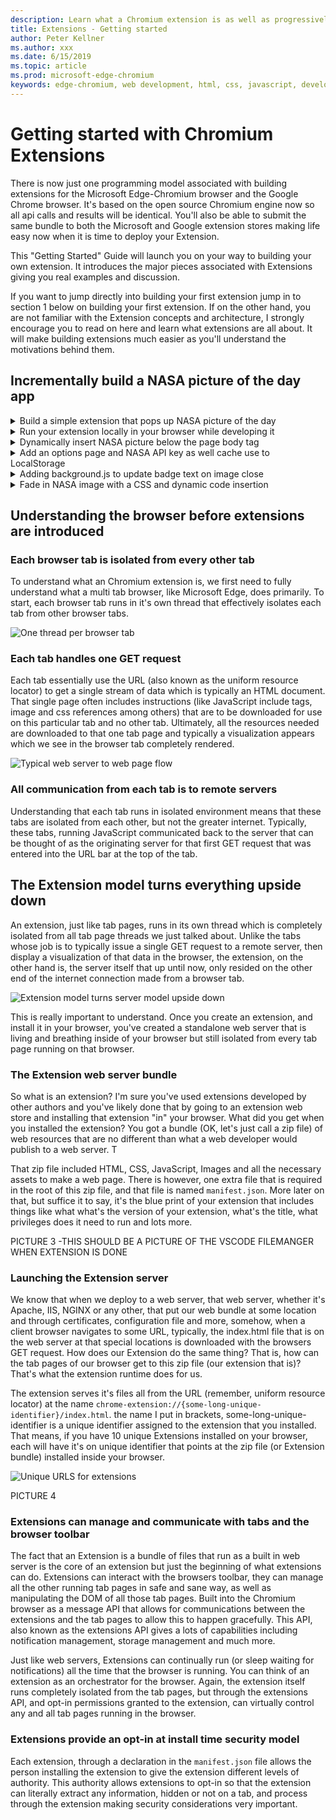 ```yaml
---
description: Learn what a Chromium extension is as well as progressively build a complete picture viewing extension that includes options, content injection, background scripts, storage and more.
title: Extensions - Getting started
author: Peter Kellner
ms.author: xxx
ms.date: 6/15/2019
ms.topic: article
ms.prod: microsoft-edge-chromium
keywords: edge-chromium, web development, html, css, javascript, developer, extensions
---
```


# Getting started with Chromium Extensions

There is now just one programming model associated with building extensions for the Microsoft Edge-Chromium browser and the Google Chrome browser. It's based on the open source Chromium engine now so all api calls and results will be identical. You'll also be able to submit the same bundle to both the Microsoft and Google extension stores making life easy now when it is time to deploy your Extension.

This "Getting Started" Guide will launch you on your way to building your own extension.  It introduces the major pieces associated with Extensions giving you real examples and discussion.  

If you want to jump directly into building your first extension jump in to section 1 below on building your first extension. If on the other hand, you are not familiar with the Extension concepts and architecture, I strongly encourage you to read on here and learn what extensions are all about. It will make building extensions much easier as you'll understand the motivations behind them.

## Incrementally build a NASA picture of the day app

<details>
<summary>Build a simple extension that pops up NASA picture of the day</summary>

  * Creating a Manifest
  * Assign extension icons
  * Displaying a Popup Window  
  * Integrating jQuery  
  * LocalStorage Use  
</details>

<details>
  <summary>Run your extension locally in your browser while developing it</summary>

  * Launching the extensions manager page in Edge Chromium
  * Installing your extension locally for the first time
  * Updating your extension with changes
  * Debugging your extension
  * Publishing your extension to the store for public use
  
</details>

<details>
  <summary>Dynamically insert NASA  picture below the page body tag</summary>

  * Create JavaScript that inserts dynamic content script
  * Define in manifest which pages get content script
  * Inject content script declaratively
  * Add a Button on Popup to send a message to content script
  * Receive a message inside a content script
  * Staying secure with content scripts
</details>

<details>
  <summary>Add an options page and NASA API key as well cache use to LocalStorage</summary>

  * Create a new options configuration page
  * Add custom extension permission to use Storage API
  * Add options JavaScript using Storage API to save settings
  * On content page show NASA API key from Storage API
  * Use NASA API to retrieve Actual Picture of the Day
  * Using browser LocalStorage to cache results of NASA API call
</details>

<details>
  <summary>Adding background.js to update badge text on image close</summary>

  * Create background.js to listen for click event from content page on tab
  * Move image close event from content to background script
  * set badge text to day of week of current NASA picture of the day
  * Clear badge text when picture is removed from background.js
</details>

<details>
  <summary>Fade in NASA image with a CSS and dynamic code insertion</summary>

  * Create a declarative CSS Content Script
  * Add jQuery access to popup.js
  * Dynamically execute JavaScript on tab page
</details>

## Understanding the browser before extensions are introduced

### Each browser tab is isolated from every other tab

To understand what an Chromium extension is, we first need to fully understand what a multi tab browser, like Microsoft Edge, does primarily. To start, each browser tab runs in it's own thread that effectively isolates each tab from other browser tabs.

![One thread per browser tab](media/index-image1-browsertabs.png)

### Each tab handles one GET request

Each tab essentially use the URL (also known as the uniform resource locator) to get a single stream of data which is typically an HTML document. That single page often includes instructions (like JavaScript include tags, image and css references among others) that are to be downloaded for use on this particular tab and no other tab. Ultimately, all the resources needed are downloaded to that one tab page and typically a visualization appears which we see in the browser tab completely rendered.

![Typical web server to web page flow](media/index-image2-singlerequest.png)

### All communication from each tab is to remote servers

Understanding that each tab runs in isolated environment means that these tabs are isolated from each other, but not the greater internet.  Typically, these tabs, running JavaScript communicated back to the server that can be thought of as the originating server for that first GET request that was entered into the URL bar at the top of the tab.

## The Extension model turns everything upside down

An extension, just like tab pages, runs in its own thread which is completely isolated from all tab page threads we just talked about. Unlike the tabs whose job is to typically issue a single GET request to a remote server, then display a visualization of that data in the browser, the extension, on the other hand is, the server itself that up until now, only resided on the other end of the internet connection made from a browser tab.

![Extension model turns server model upside down](media/index-image3-upsidedown.png)

This is really important to understand. Once you create an extension, and install it in your browser, you've created a standalone web server that is living and breathing inside of your browser but still isolated from every tab page running on that browser.

### The Extension web server bundle

So what is an extension? I'm sure you've used extensions developed by other authors and you've likely done that by going to an extension web store and installing that extension "in" your browser.  What did you get when you installed the extension? You got a bundle (OK, let's just call a zip file) of web resources that are no different than what a web developer would publish to a web server.  T

That zip file included HTML, CSS, JavaScript, Images and all the necessary assets to make a web page. There is however, one extra file that is required in the root of this zip file, and that file is named `manifest.json`.  More later on that, but suffice it to say, it's the blue print of your extension that includes things like what what's the version of your extension, what's the title, what privileges does it need to run and lots more.

PICTURE 3 -THIS SHOULD BE A PICTURE OF THE VSCODE FILEMANGER WHEN EXTENSION IS DONE

### Launching the Extension server

We know that when we deploy to a web server, that web server, whether it's Apache, IIS, NGINX or any other, that put our web bundle at some location and through certificates, configuration file and more, somehow, when a client browser navigates to some URL, typically, the index.html file that is on the web server at that special locations is downloaded with the browsers GET request.  How does our Extension do the same thing? That is, how can the tab pages of our browser get to this zip file (our extension that is)? That's what the extension runtime does for us.

The extension serves it's files all from the URL (remember, uniform resource locator) at the name `chrome-extension://{some-long-unique-identifier}/index.html`. the name I put in brackets, some-long-unique-identifier is a unique identifier assigned to the extension that you installed.  That means, if you have 10 unique Extensions installed on your browser, each will have it's on unique identifier that points at the zip file (or Extension bundle) installed inside your browser.

![Unique URLS for extensions](media/index-image4-uniqueurls.png)

PICTURE 4

### Extensions can manage and communicate with tabs and the browser toolbar

The fact that an Extension is a bundle of files that run as a built in web server is the core of an extension but just the beginning of what extensions can do. Extensions can interact with the browsers toolbar, they can manage all the other running tab pages in safe and sane way, as well as manipulating the DOM of all those tab pages.  Built into the Chromium browser as a message API that allows for communications between the extensions and the tab pages to allow this to happen gracefully. This API, also known as the extensions API gives a lots of capabilities including notification management, storage management and much more.

Just like web servers, Extensions can continually run (or sleep waiting for notifications) all the time that the browser is running.  You can think of an extension as an orchestrator for the browser.  Again, the extension itself runs completely isolated from the tab pages, but through the extensions API, and opt-in permissions granted to the extension, can virtually control any and all tab pages running in the browser.

### Extensions provide an opt-in at install time security model

Each extension, through a declaration in the `manifest.json` file allows the person installing the extension to give the extension different levels of authority. This authority allows extensions to opt-in so that the extension can literally extract any information, hidden or not on a tab, and process through the extension making security considerations very important.
